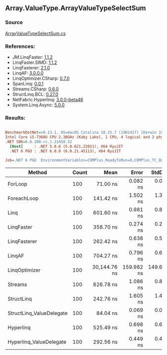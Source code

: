 ﻿## Array.ValueType.ArrayValueTypeSelectSum

### Source
[ArrayValueTypeSelectSum.cs](../LinqBenchmarks/Array/ValueType/ArrayValueTypeSelectSum.cs)

### References:
- JM.LinqFaster: [1.1.2](https://www.nuget.org/packages/JM.LinqFaster/1.1.2)
- LinqFaster.SIMD: [1.1.2](https://www.nuget.org/packages/LinqFaster.SIMD/1.0.3)
- LinqFasterer: [2.1.0](https://www.nuget.org/packages/LinqFasterer/2.1.0)
- LinqAF: [3.0.0.0](https://www.nuget.org/packages/LinqAF/3.0.0.0)
- LinqOptimizer.CSharp: [0.7.0](https://www.nuget.org/packages/LinqOptimizer.CSharp/0.7.0)
- SpanLinq: [0.0.1](https://www.nuget.org/packages/SpanLinq/0.0.1)
- Streams.CSharp: [0.6.0](https://www.nuget.org/packages/Streams.CSharp/0.6.0)
- StructLinq.BCL: [0.27.0](https://www.nuget.org/packages/StructLinq/0.27.0)
- NetFabric.Hyperlinq: [3.0.0-beta46](https://www.nuget.org/packages/NetFabric.Hyperlinq/3.0.0-beta46)
- System.Linq.Async: [5.0.0](https://www.nuget.org/packages/System.Linq.Async/5.0.0)

### Results:
``` ini

BenchmarkDotNet=v0.13.1, OS=macOS Catalina 10.15.7 (19H1417) [Darwin 19.6.0]
Intel Core i5-7360U CPU 2.30GHz (Kaby Lake), 1 CPU, 4 logical and 2 physical cores
.NET SDK=6.0.100-rc.1.21458.32
  [Host]     : .NET 5.0.6 (5.0.621.22011), X64 RyuJIT
  .NET 6 PGO : .NET 6.0.0 (6.0.21.45113), X64 RyuJIT

Job=.NET 6 PGO  EnvironmentVariables=COMPlus_ReadyToRun=0,COMPlus_TC_QuickJitForLoops=1,COMPlus_TieredPGO=1  Runtime=.NET 6.0  

```
|                   Method | Count |         Mean |      Error |     StdDev |          Ratio | RatioSD |  Gen 0 | Allocated |
|------------------------- |------ |-------------:|-----------:|-----------:|---------------:|--------:|-------:|----------:|
|                  ForLoop |   100 |     71.00 ns |   0.082 ns |   0.077 ns |       baseline |         |      - |         - |
|              ForeachLoop |   100 |    141.42 ns |   1.502 ns |   1.332 ns |   1.99x slower |   0.02x |      - |         - |
|                     Linq |   100 |    601.60 ns |   0.981 ns |   0.869 ns |   8.47x slower |   0.01x | 0.0153 |      32 B |
|               LinqFaster |   100 |    358.70 ns |   0.274 ns |   0.256 ns |   5.05x slower |   0.01x |      - |         - |
|             LinqFasterer |   100 |    262.42 ns |   0.638 ns |   0.566 ns |   3.70x slower |   0.01x |      - |         - |
|                   LinqAF |   100 |    704.27 ns |   0.796 ns |   0.665 ns |   9.92x slower |   0.01x |      - |         - |
|            LinqOptimizer |   100 | 30,144.76 ns | 159.982 ns | 149.647 ns | 424.59x slower |   2.22x | 9.0332 |  18,930 B |
|                  Streams |   100 |    626.78 ns |   1.086 ns |   0.848 ns |   8.83x slower |   0.01x | 0.1717 |     360 B |
|               StructLinq |   100 |    242.76 ns |   1.605 ns |   1.423 ns |   3.42x slower |   0.02x | 0.0153 |      32 B |
| StructLinq_ValueDelegate |   100 |     84.04 ns |   0.069 ns |   0.057 ns |   1.18x slower |   0.00x |      - |         - |
|                Hyperlinq |   100 |    525.49 ns |   0.698 ns |   0.618 ns |   7.40x slower |   0.01x |      - |         - |
|  Hyperlinq_ValueDelegate |   100 |    292.56 ns |   0.449 ns |   0.420 ns |   4.12x slower |   0.01x |      - |         - |
